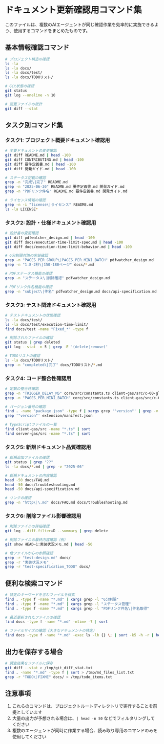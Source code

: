 # ドキュメント更新確認用コマンド集

このファイルは、複数のAIエージェントが同じ確認作業を効率的に実施できるよう、使用するコマンドをまとめたものです。

## 基本情報確認コマンド

```bash
# プロジェクト構造の確認
ls -la
ls -la docs/
ls -la docs/test/
ls -la docs/TODOリスト/

# Git状態の確認
git status
git log --oneline -n 10

# 変更ファイルの統計
git diff --stat
```

## タスク別コマンド集

### タスク1: プロジェクト概要ドキュメント確認用

```bash
# 主要ドキュメントの変更確認
git diff README.md | head -100
git diff CONTRIBUTING.md | head -100
git diff 要件定義書.md | head -100
git diff 開発ガイド.md | head -100

# ステータス記載の確認
grep -n "完成\|完了" README.md
grep -n "2025-06-30" README.md 要件定義書.md 開発ガイド.md
grep -n "PDFリンク件名" README.md 要件定義書.md 開発ガイド.md

# ライセンス情報の確認
grep -n -i "license\|ライセンス" README.md
ls -la LICENSE*
```

### タスク2: 設計・仕様ドキュメント確認用

```bash
# 設計書の変更確認
git diff pdfwatcher_design.md | head -100
git diff docs/execution-time-limit-spec.md | head -100
git diff docs/execution-time-limit-behavior.md | head -100

# 6分制限対策の実装確認
grep -n "PAGES_PER_GROUP\|PAGES_PER_MINI_BATCH" pdfwatcher_design.md
grep -n "1.8-2秒\|150-180ページ" docs/*.md

# PDFステータス機能の確認
grep -n "ステータス\|削除確認" pdfwatcher_design.md

# PDFリンク件名機能の確認
grep -n "subject\|件名" pdfwatcher_design.md docs/api-specification.md
```

### タスク3: テスト関連ドキュメント確認用

```bash
# テストドキュメントの状態確認
ls -la docs/test/
ls -la docs/test/execution-time-limit/
find docs/test -name "Fixed_*" -type f

# 削除されたファイルの確認
git status | grep deleted
git log --stat -n 5 | grep -E '(delete|remove)'

# TODOリストの確認
ls -la docs/TODOリスト/
grep -n "completed\|完了" docs/TODOリスト/*.md
```

### タスク4: コード整合性確認用

```bash
# 定数の整合性確認
grep -n "TRIGGER_DELAY_MS" core/src/constants.ts client-gas/src/c-00-globals.ts
grep -n "PAGES_PER_MINI_BATCH" core/src/constants.ts client-gas/src/c-00-globals.ts

# バージョン番号の確認
find . -name "package.json" -type f | xargs grep '"version"' | grep -v node_modules
grep '"version"' extension/manifest.json

# TypeScriptファイルの一覧
find client-gas/src -name "*.ts" | sort
find server-gas/src -name "*.ts" | sort
```

### タスク5: 新規ドキュメント品質確認用

```bash
# 新規追加ファイルの確認
git status | grep "??"
ls -la docs/*.md | grep -v "2025-06"

# 新規ドキュメントの内容確認
head -50 docs/FAQ.md
head -50 docs/troubleshooting.md
head -50 docs/api-specification.md

# リンクの確認
grep -n "http\|\.md" docs/FAQ.md docs/troubleshooting.md
```

### タスク6: 削除ファイル影響確認用

```bash
# 削除ファイルの詳細確認
git log --diff-filter=D --summary | grep delete

# 削除ファイルの最終内容確認（例）
git show HEAD~1:実装状況メモ.md | head -50

# 他ファイルからの参照確認
grep -r "test-design.md" docs/
grep -r "実装状況メモ" .
grep -r "test-specification_TODO" docs/
```

## 便利な検索コマンド

```bash
# 特定のキーワードを含むファイルを検索
find . -type f -name "*.md" | xargs grep -l "6分制限"
find . -type f -name "*.md" | xargs grep -l "ステータス管理"
find . -type f -name "*.md" | xargs grep -l "PDFリンク件名\|件名取得"

# 最近更新されたファイルの確認
find docs -type f -name "*.md" -mtime -7 | sort

# ファイルサイズの確認（大きなドキュメントの特定）
find docs -type f -name "*.md" -exec ls -lh {} \; | sort -k5 -h -r | head -10
```

## 出力を保存する場合

```bash
# 調査結果をファイルに保存
git diff --stat > /tmp/git_diff_stat.txt
find . -name "*.md" -type f | sort > /tmp/md_files_list.txt
grep -r "TODO\|FIXME" docs/ > /tmp/todo_items.txt
```

## 注意事項

1. これらのコマンドは、プロジェクトルートディレクトリで実行することを前提としています
2. 大量の出力が予想される場合は、`| head -n 50` などでフィルタリングしてください
3. 複数のエージェントが同時に作業する場合、読み取り専用のコマンドのみを使用してください